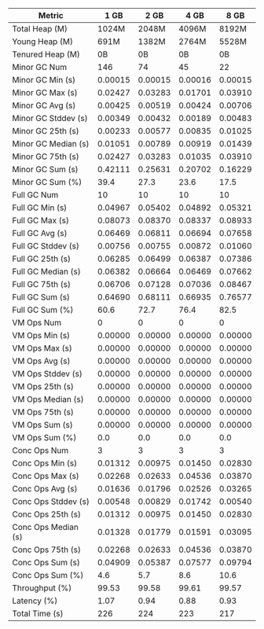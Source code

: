| Metric | 1 GB | 2 GB | 4 GB | 8 GB |
|------|----|----|----|----|
| Total Heap (M) | 1024M | 2048M | 4096M | 8192M |
| Young Heap (M) | 691M | 1382M | 2764M | 5528M |
| Tenured Heap (M) | 0B | 0B | 0B | 0B |
| Minor GC Num | 146 | 74 | 45 | 22 |
| Minor GC Min (s) | 0.00015 | 0.00015 | 0.00016 | 0.00015 |
| Minor GC Max (s) | 0.02427 | 0.03283 | 0.01701 | 0.03910 |
| Minor GC Avg (s) | 0.00425 | 0.00519 | 0.00424 | 0.00706 |
| Minor GC Stddev (s) | 0.00349 | 0.00432 | 0.00189 | 0.00483 |
| Minor GC 25th (s) | 0.00233 | 0.00577 | 0.00835 | 0.01025 |
| Minor GC Median (s) | 0.01051 | 0.00789 | 0.00919 | 0.01439 |
| Minor GC 75th (s) | 0.02427 | 0.03283 | 0.01035 | 0.03910 |
| Minor GC Sum (s) | 0.42111 | 0.25631 | 0.20702 | 0.16229 |
| Minor GC Sum (%) | 39.4 | 27.3 | 23.6 | 17.5 |
| Full GC Num | 10 | 10 | 10 | 10 |
| Full GC Min (s) | 0.04967 | 0.05402 | 0.04892 | 0.05321 |
| Full GC Max (s) | 0.08073 | 0.08370 | 0.08337 | 0.08933 |
| Full GC Avg (s) | 0.06469 | 0.06811 | 0.06694 | 0.07658 |
| Full GC Stddev (s) | 0.00756 | 0.00755 | 0.00872 | 0.01060 |
| Full GC 25th (s) | 0.06285 | 0.06499 | 0.06387 | 0.07386 |
| Full GC Median (s) | 0.06382 | 0.06664 | 0.06469 | 0.07662 |
| Full GC 75th (s) | 0.06706 | 0.07128 | 0.07036 | 0.08467 |
| Full GC Sum (s) | 0.64690 | 0.68111 | 0.66935 | 0.76577 |
| Full GC Sum (%) | 60.6 | 72.7 | 76.4 | 82.5 |
| VM Ops Num | 0 | 0 | 0 | 0 |
| VM Ops Min (s) | 0.00000 | 0.00000 | 0.00000 | 0.00000 |
| VM Ops Max (s) | 0.00000 | 0.00000 | 0.00000 | 0.00000 |
| VM Ops Avg (s) | 0.00000 | 0.00000 | 0.00000 | 0.00000 |
| VM Ops Stddev (s) | 0.00000 | 0.00000 | 0.00000 | 0.00000 |
| VM Ops 25th (s) | 0.00000 | 0.00000 | 0.00000 | 0.00000 |
| VM Ops Median (s) | 0.00000 | 0.00000 | 0.00000 | 0.00000 |
| VM Ops 75th (s) | 0.00000 | 0.00000 | 0.00000 | 0.00000 |
| VM Ops Sum (s) | 0.00000 | 0.00000 | 0.00000 | 0.00000 |
| VM Ops Sum (%) | 0.0 | 0.0 | 0.0 | 0.0 |
| Conc Ops Num | 3 | 3 | 3 | 3 |
| Conc Ops Min (s) | 0.01312 | 0.00975 | 0.01450 | 0.02830 |
| Conc Ops Max (s) | 0.02268 | 0.02633 | 0.04536 | 0.03870 |
| Conc Ops Avg (s) | 0.01636 | 0.01796 | 0.02526 | 0.03265 |
| Conc Ops Stddev (s) | 0.00548 | 0.00829 | 0.01742 | 0.00540 |
| Conc Ops 25th (s) | 0.01312 | 0.00975 | 0.01450 | 0.02830 |
| Conc Ops Median (s) | 0.01328 | 0.01779 | 0.01591 | 0.03095 |
| Conc Ops 75th (s) | 0.02268 | 0.02633 | 0.04536 | 0.03870 |
| Conc Ops Sum (s) | 0.04909 | 0.05387 | 0.07577 | 0.09794 |
| Conc Ops Sum (%) | 4.6 | 5.7 | 8.6 | 10.6 |
| Throughput (%) | 99.53 | 99.58 | 99.61 | 99.57 |
| Latency (%) | 1.07 | 0.94 | 0.88 | 0.93 |
| Total Time (s) | 226 | 224 | 223 | 217 |
